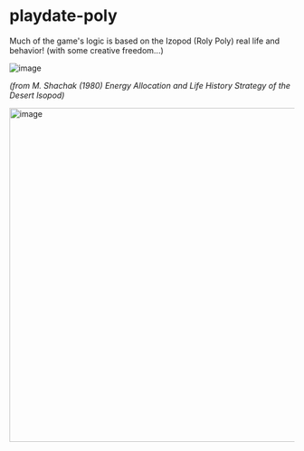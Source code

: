 # playdate-poly

Much of the game's logic is based on the Izopod (Roly Poly) real life and behavior! (with some creative freedom...)

![image](https://user-images.githubusercontent.com/5012557/158041460-9278ff9a-1175-4b21-9148-07e0b984e79c.png)

_(from M. Shachak (1980) Energy Allocation and Life History Strategy of the Desert lsopod)_

<img width="590" alt="image" src="https://user-images.githubusercontent.com/5012557/167235026-54eea009-2031-487a-b04c-d486b1c1de82.png">
